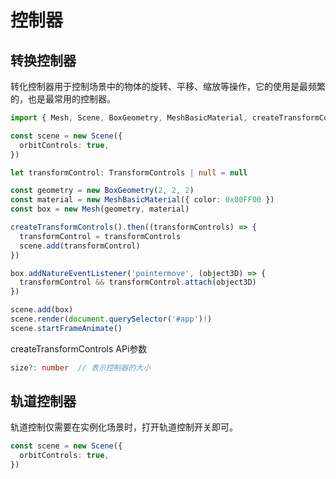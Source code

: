 <script setup>
    import SceneInit from './code/Scene-init.vue'
    import Control from './code/Control.vue'
</script>
# 控制器

## 转换控制器

转化控制器用于控制场景中的物体的旋转、平移、缩放等操作，它的使用是最频繁的，也是最常用的控制器。

```ts
import { Mesh, Scene, BoxGeometry, MeshBasicMaterial, createTransformControls, TransformControls } from '@anov/3d'

const scene = new Scene({
  orbitControls: true,
})

let transformControl: TransformControls | null = null

const geometry = new BoxGeometry(2, 2, 2)
const material = new MeshBasicMaterial({ color: 0x00FF00 })
const box = new Mesh(geometry, material)

createTransformControls().then((transformControls) => {
  transformControl = transformControls
  scene.add(transformControl)
})

box.addNatureEventListener('pointermove', (object3D) => {
  transformControl && transformControl.attach(object3D)
})

scene.add(box)
scene.render(document.querySelector('#app')!)
scene.startFrameAnimate()

```

<Control/>

createTransformControls APi参数

```ts
size?: number  // 表示控制器的大小
```


## 轨道控制器

轨道控制仅需要在实例化场景时，打开轨道控制开关即可。

```ts
const scene = new Scene({
  orbitControls: true,
})
```

<!-- <SceneInit/> -->

